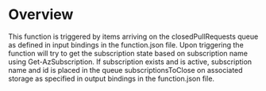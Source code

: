 # Overview
This function is triggered by items arriving on the closedPullRequests queue as defined in input bindings in the function.json file. Upon triggering the function will try to get the subscription state based on subscription name using Get-AzSubscription. If subscription exists and is active, subscription name and id is placed in the queue subscriptionsToClose on associated storage as specified in output bindings in the function.json file.